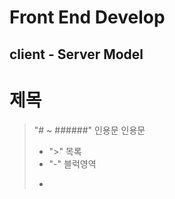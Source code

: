 # Front End Develop

## client - Server Model

# 제목 
> "# ~ ######" 인용문
> 인용문
> - ">" 
> 목록
> - "-" 
> 블럭영역
> - ```(backtick)
